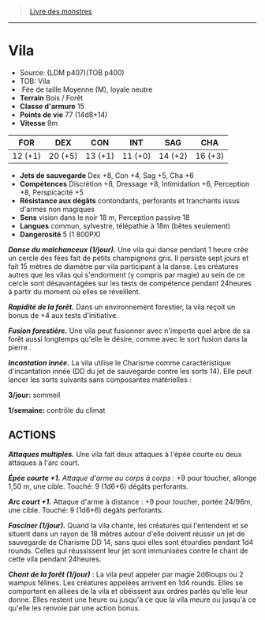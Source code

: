 ﻿> [Livre des monstres](tome_of_beasts.md)

---

# Vila

- Source: (LDM p407)(TOB p400)
- TOB: Vila
-  Fée de taille Moyenne (M), loyale neutre
- **Terrain** Bois / Forêt
- **Classe d'armure** 15
- **Points de vie** 77 (14d8+14)
- **Vitesse** 9m

|FOR|DEX|CON|INT|SAG|CHA|
|---|---|---|---|---|---|
|12 (+1)|20 (+5)|13 (+1)|11 (+0)|14 (+2)|16 (+3)|

- **Jets de sauvegarde** Dex +8, Con +4, Sag +5, Cha +6
- **Compétences** Discrétion +8, Dressage +8, Intimidation +6, Perception +8, Perspicacité +5
- **Résistance aux dégâts** contondants, perforants et tranchants issus d'armes non magiques
- **Sens** vision dans le noir 18 m, Perception passive 18
- **Langues** commun, sylvestre, télépathie à 18m (bêtes seulement)
- **Dangerosité** 5 (1 800PX)

**_Danse du malchanceux (1/jour)._** Une vila qui danse pendant 1 heure crée un cercle des fées fait de petits champignons gris. Il persiste sept jours et fait 15 mètres de diamètre par vila participant à la danse. Les créatures autres que les vilas qui s'endorment (y compris par magie) au sein de ce cercle sont désavantagées sur les tests de compétence pendant 24heures à partir du moment où elles se réveillent.

**_Rapidité de la forêt._** Dans un environnement forestier, la vila reçoit un bonus de +4 aux tests d'initiative.

**_Fusion forestière._** Une vila peut fusionner avec n'importe quel arbre de sa forêt aussi longtemps qu'elle le désire, comme avec le sort fusion dans la pierre .

**_Incantation innée._** La vila utilise le Charisme comme caractéristique d'incantation innée (DD du jet de sauvegarde contre les sorts 14). Elle peut lancer les sorts suivants sans composantes matérielles :

**3/jour:** sommeil

**1/semaine:** contrôle du climat

## ACTIONS

**_Attaques multiples._** Une vila fait deux attaques à l'épée courte ou deux attaques à l'arc court.

**_Épée courte +1._** _Attaque d'arme au corps à corps :_ +9 pour toucher, allonge 1,50 m, une cible. Touché: 9 (1d6+6) dégâts perforants.

**_Arc court +1._** Attaque d'arme à distance : +9 pour toucher, portée 24/96m, une cible. Touché: 9 (1d6+6) dégâts perforants.

**_Fasciner (1/jour)._** Quand la vila chante, les créatures qui l'entendent et se situent dans un rayon de 18 mètres autour d'elle doivent réussir un jet de sauvegarde de Charisme DD 14, sans quoi elles sont étourdies pendant 1d4 rounds. Celles qui réussissent leur jet sont immunisées contre le chant de cette vila pendant 24heures.

**_Chant de la forêt (1/jour)_** : La vila peut appeler par magie 2d6loups ou 2 wampus félines. Les créatures appelées arrivent en 1d4 rounds. Elles se comportent en alliées de la vila et obéissent aux ordres parlés qu'elle leur donne. Elles restent une heure ou jusqu'à ce que la vila meure ou jusqu'à ce qu'elle les renvoie par une action bonus.

